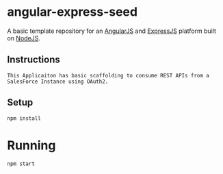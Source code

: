 # angular-express-seed
A basic template repository for an [AngularJS](https://angularjs.org/) and [ExpressJS](http://expressjs.com/) platform built on [NodeJS](https://nodejs.org/).

## Instructions

```
This Applicaiton has basic scaffolding to consume REST APIs from a SalesForce Instance using OAuth2. 

```


## Setup
```
npm install
```

# Running
```
npm start
```
